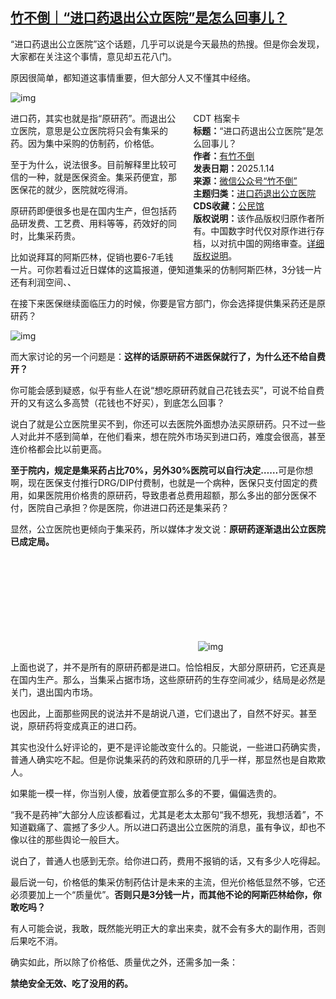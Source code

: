 <!--1736908929000-->
[竹不倒｜“进口药退出公立医院”是怎么回事儿？](https://chinadigitaltimes.net/chinese/714997.html)
------

<p>“进口药退出公立医院”这个话题，几乎可以说是今天最热的热搜。但是你会发现，大家都在关注这个事情，意见却五花八门。</p><p>原因很简单，都知道这事情重要，但大部分人又不懂其中经络。</p><p><img decoding="async" src="https://chinadigitaltimes.net/chinese/files/2025/01/post-714997-6787208162158.png" alt="img"></p><div style="width:42%;float:right;padding-left:20px"><div class="su-spoiler su-spoiler-style-fancy su-spoiler-icon-chevron-circle" data-scroll-offset="0" data-anchor-in-url="no"><div class="su-spoiler-title" tabindex="0" role="button"><span class="su-spoiler-icon"></span>CDT 档案卡</div><div class="su-spoiler-content su-u-clearfix su-u-trim"><strong>标题：</strong>“进口药退出公立医院”是怎么回事儿？<br><strong>作者：</strong><a href="https://chinadigitaltimes.net/space/竹不倒" target="_blank">有竹不倒</a><br><strong>发表日期：</strong>2025.1.14<br><strong>来源：</strong><a href="https://web.archive.org/web/https://mp.weixin.qq.com/s/x9YwKz2mHO5e0Aqx-5ksRw" target="_blank">微信公众号“竹不倒”</a><br><strong>主题归类：</strong><a href="https://chinadigitaltimes.net/space/进口药退出公立医院" target="_blank">进口药退出公立医院</a><br><strong>CDS收藏：</strong><a href="https://chinadigitaltimes.net/space/%E5%85%AC%E6%B0%91%E9%A6%86" target="_blank" rel="noopener">公民馆</a><br><strong>版权说明：</strong>该作品版权归原作者所有。中国数字时代仅对原作进行存档，以对抗中国的网络审查。<a href="https://chinadigitaltimes.net/chinese/copyright">详细版权说明</a>。</div></div></div><p>进口药，其实也就是指“原研药”。而退出公立医院，意思是公立医院将只会有集采的药。因为集中采购的仿制药，价格低。</p><p>至于为什么，说法很多。目前解释里比较可信的一种，就是医保资金。集采药便宜，那医保花的就少，医院就吃得消。</p><p>原研药即便很多也是在国内生产，但包括药品研发费、工艺费、用料等等，药效好的同时，比集采药贵。</p><p>比如说拜耳的阿斯匹林，促销也要6-7毛钱一片。可你若看过近日媒体的这篇报道，便知道集采的仿制阿斯匹林，3分钱一片还有利润空间、、</p><p>在接下来医保继续面临压力的时候，你要是官方部门，你会选择提供集采药还是原研药？</p><p><img decoding="async" src="https://chinadigitaltimes.net/chinese/files/2025/01/post-714997-6787208171492.png" alt="img"></p><p>而大家讨论的另一个问题是：<strong>这样的话原研药不进医保就行了，为什么还不给自费开？</strong></p><p>你可能会感到疑惑，似乎有些人在说“想吃原研药就自己花钱去买”，可说不给自费开的又有这么多高赞（花钱也不好买），到底怎么回事？</p><p>说白了就是公立医院里买不到，你还可以去医院外面想办法买原研药。只不过一些人对此并不感到简单，在他们看来，想在院外市场买到进口药，难度会很高，甚至连价格都会比以前更高。</p><p><strong>至于院内，规定是集采药占比70%，另外30%医院可以自行决定……</strong>可是你想啊，现在医保支付推行DRG/DIP付费制，也就是一个病种，医保只支付固定的费用，如果医院用价格贵的原研药，导致患者总费用超额，那么多出的部分医保不付，医院自己承担？你是医院，你进进口药还是集采药？</p><p>显然，公立医院也更倾向于集采药，所以媒体才发文说：<strong>原研药逐渐退出公立医院已成定局。</strong></p><p><img decoding="async" src="data:image/svg+xml,%3Csvg%20xmlns='http://www.w3.org/2000/svg'%20viewBox='0%200%200%200'%3E%3C/svg%3E" alt="img" data-lazy-src="https://chinadigitaltimes.net/chinese/files/2025/01/post-714997-6787208183f2d.png"><noscript><img decoding="async" src="https://chinadigitaltimes.net/chinese/files/2025/01/post-714997-6787208183f2d.png" alt="img"></noscript></p><p>上面也说了，并不是所有的原研药都是进口。恰恰相反，大部分原研药，它还真是在国内生产。那么，当集采占据市场，这些原研药的生存空间减少，结局是必然是关门，退出国内市场。</p><p>也因此，上面那些网民的说法并不是胡说八道，它们退出了，自然不好买。甚至说，原研药将变成真正的进口药。</p><p>其实也没什么好评论的，更不是评论能改变什么的。只能说，一些进口药确实贵，普通人确实吃不起。但是你说集采药的药效和原研的几乎一样，那显然也是自欺欺人。</p><p>如果能一模一样，你当别人傻，放着便宜那么多的不要，偏偏选贵的。</p><p>“我不是药神”大部分人应该都看过，尤其是老太太那句“我不想死，我想活着”，不知道戳痛了、震撼了多少人。所以进口药退出公立医院的消息，虽有争议，却也不像以往的那些舆论一般巨大。</p><p>说白了，普通人也感到无奈。给你进口药，费用不报销的话，又有多少人吃得起。</p><p>最后说一句，价格低的集采仿制药估计是未来的主流，但光价格低显然不够，它还必须要加上一个“质量优”。<strong>否则只是3分钱一片，而其他不论的阿斯匹林给你，你敢吃吗？</strong></p><p>有人可能会说，我敢，既然能光明正大的拿出来卖，就不会有多大的副作用，否则后果吃不消。</p><p>确实如此，所以除了价格低、质量优之外，还需多加一条：</p><p><strong>禁绝安全无效、吃了没用的药。</strong></p><div class="addtoany_share_save_container addtoany_content addtoany_content_bottom"><div class="a2a_kit a2a_kit_size_32 addtoany_list" data-a2a-url="https://chinadigitaltimes.net/chinese/714997.html" data-a2a-title="竹不倒｜“进口药退出公立医院”是怎么回事儿？"><a class="a2a_button_facebook" href="https://www.addtoany.com/add_to/facebook?linkurl=https%3A%2F%2Fchinadigitaltimes.net%2Fchinese%2F714997.html&amp;linkname=%E7%AB%B9%E4%B8%8D%E5%80%92%EF%BD%9C%E2%80%9C%E8%BF%9B%E5%8F%A3%E8%8D%AF%E9%80%80%E5%87%BA%E5%85%AC%E7%AB%8B%E5%8C%BB%E9%99%A2%E2%80%9D%E6%98%AF%E6%80%8E%E4%B9%88%E5%9B%9E%E4%BA%8B%E5%84%BF%EF%BC%9F" title="Facebook" rel="nofollow noopener" target="_blank"></a><a class="a2a_button_twitter" href="https://www.addtoany.com/add_to/twitter?linkurl=https%3A%2F%2Fchinadigitaltimes.net%2Fchinese%2F714997.html&amp;linkname=%E7%AB%B9%E4%B8%8D%E5%80%92%EF%BD%9C%E2%80%9C%E8%BF%9B%E5%8F%A3%E8%8D%AF%E9%80%80%E5%87%BA%E5%85%AC%E7%AB%8B%E5%8C%BB%E9%99%A2%E2%80%9D%E6%98%AF%E6%80%8E%E4%B9%88%E5%9B%9E%E4%BA%8B%E5%84%BF%EF%BC%9F" title="Twitter" rel="nofollow noopener" target="_blank"></a><a class="a2a_button_telegram" href="https://www.addtoany.com/add_to/telegram?linkurl=https%3A%2F%2Fchinadigitaltimes.net%2Fchinese%2F714997.html&amp;linkname=%E7%AB%B9%E4%B8%8D%E5%80%92%EF%BD%9C%E2%80%9C%E8%BF%9B%E5%8F%A3%E8%8D%AF%E9%80%80%E5%87%BA%E5%85%AC%E7%AB%8B%E5%8C%BB%E9%99%A2%E2%80%9D%E6%98%AF%E6%80%8E%E4%B9%88%E5%9B%9E%E4%BA%8B%E5%84%BF%EF%BC%9F" title="Telegram" rel="nofollow noopener" target="_blank"></a><a class="a2a_button_reddit" href="https://www.addtoany.com/add_to/reddit?linkurl=https%3A%2F%2Fchinadigitaltimes.net%2Fchinese%2F714997.html&amp;linkname=%E7%AB%B9%E4%B8%8D%E5%80%92%EF%BD%9C%E2%80%9C%E8%BF%9B%E5%8F%A3%E8%8D%AF%E9%80%80%E5%87%BA%E5%85%AC%E7%AB%8B%E5%8C%BB%E9%99%A2%E2%80%9D%E6%98%AF%E6%80%8E%E4%B9%88%E5%9B%9E%E4%BA%8B%E5%84%BF%EF%BC%9F" title="Reddit" rel="nofollow noopener" target="_blank"></a><a class="a2a_button_whatsapp" href="https://www.addtoany.com/add_to/whatsapp?linkurl=https%3A%2F%2Fchinadigitaltimes.net%2Fchinese%2F714997.html&amp;linkname=%E7%AB%B9%E4%B8%8D%E5%80%92%EF%BD%9C%E2%80%9C%E8%BF%9B%E5%8F%A3%E8%8D%AF%E9%80%80%E5%87%BA%E5%85%AC%E7%AB%8B%E5%8C%BB%E9%99%A2%E2%80%9D%E6%98%AF%E6%80%8E%E4%B9%88%E5%9B%9E%E4%BA%8B%E5%84%BF%EF%BC%9F" title="WhatsApp" rel="nofollow noopener" target="_blank"></a><a class="a2a_button_email" href="https://www.addtoany.com/add_to/email?linkurl=https%3A%2F%2Fchinadigitaltimes.net%2Fchinese%2F714997.html&amp;linkname=%E7%AB%B9%E4%B8%8D%E5%80%92%EF%BD%9C%E2%80%9C%E8%BF%9B%E5%8F%A3%E8%8D%AF%E9%80%80%E5%87%BA%E5%85%AC%E7%AB%8B%E5%8C%BB%E9%99%A2%E2%80%9D%E6%98%AF%E6%80%8E%E4%B9%88%E5%9B%9E%E4%BA%8B%E5%84%BF%EF%BC%9F" title="Email" rel="nofollow noopener" target="_blank"></a><a class="a2a_button_copy_link" href="https://www.addtoany.com/add_to/copy_link?linkurl=https%3A%2F%2Fchinadigitaltimes.net%2Fchinese%2F714997.html&amp;linkname=%E7%AB%B9%E4%B8%8D%E5%80%92%EF%BD%9C%E2%80%9C%E8%BF%9B%E5%8F%A3%E8%8D%AF%E9%80%80%E5%87%BA%E5%85%AC%E7%AB%8B%E5%8C%BB%E9%99%A2%E2%80%9D%E6%98%AF%E6%80%8E%E4%B9%88%E5%9B%9E%E4%BA%8B%E5%84%BF%EF%BC%9F" title="Copy Link" rel="nofollow noopener" target="_blank"></a><a class="a2a_dd addtoany_share_save addtoany_share" href="https://www.addtoany.com/share"></a></div></div>
